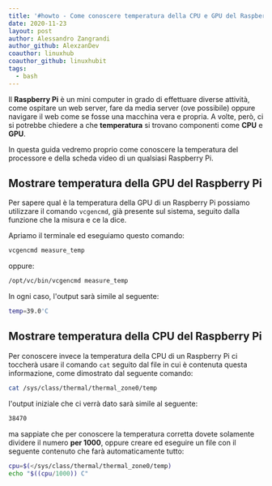 ```yaml
---
title: '#howto - Come conoscere temperatura della CPU e GPU del Raspberry Pi'
date: 2020-11-23
layout: post
author: Alessandro Zangrandi
author_github: AlexzanDev
coauthor: linuxhub
coauthor_github: linuxhubit
tags:
  - bash
---
```

Il **Raspberry Pi** è un mini computer in grado di effettuare diverse attività, come ospitare un web server, fare da media server (ove possibile) oppure navigare il web come se fosse una macchina vera e propria. A volte, però, ci si potrebbe chiedere a che **temperatura** si trovano componenti come **CPU** e **GPU**.

In questa guida vedremo proprio come conoscere la temperatura del processore e della scheda video di un qualsiasi Raspberry Pi.

## Mostrare temperatura della GPU del Raspberry Pi

Per sapere qual è la temperatura della GPU di un Raspberry Pi possiamo utilizzare il comando `vcgencmd`, già presente sul sistema, seguito dalla funzione che la misura e ce la dice.

Apriamo il terminale ed eseguiamo questo comando:

```bash
vcgencmd measure_temp
```

oppure:

```bash
/opt/vc/bin/vcgencmd measure_temp
```

In ogni caso, l'output sarà simile al seguente:

```bash
temp=39.0'C
```

## Mostrare temperatura della CPU del Raspberry Pi

Per conoscere invece la temperatura della CPU di un Raspberry Pi ci toccherà usare il comando `cat` seguito dal file in cui è contenuta questa informazione, come dimostrato dal seguente comando:

```bash
cat /sys/class/thermal/thermal_zone0/temp
```

l'output iniziale che ci verrà dato sarà simile al seguente:

```bash
38470
```

ma sappiate che per conoscere la temperatura corretta dovete solamente dividere il numero **per 1000**, oppure creare ed eseguire un file con il seguente contenuto che farà automaticamente tutto:

```bash
cpu=$(</sys/class/thermal/thermal_zone0/temp)
echo "$((cpu/1000)) C"
```

